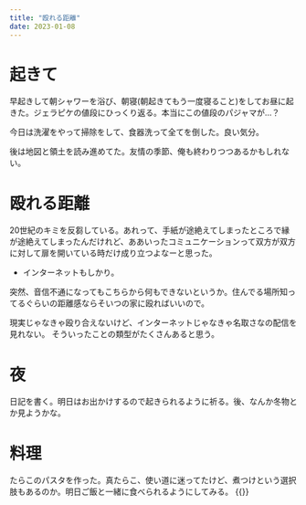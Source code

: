 ```yaml
---
title: "殴れる距離"
date: 2023-01-08
---
```


# 起きて
早起きして朝シャワーを浴び、朝寝(朝起きてもう一度寝ること)をしてお昼に起きた。ジェラピケの値段にひっくり返る。本当にこの値段のパジャマが...？

今日は洗濯をやって掃除をして、食器洗って全てを倒した。良い気分。

後は地図と領土を読み進めてた。友情の季節、俺も終わりつつあるかもしれない。

# 殴れる距離
20世紀のキミを反芻している。あれって、手紙が途絶えてしまったところで縁が途絶えてしまったんだけれど、ああいったコミュニケーションって双方が双方に対して扉を開いている時だけ成り立つよなーと思った。
- インターネットもしかり。

突然、音信不通になってもこちらから何もできないというか。住んでる場所知ってるぐらいの距離感ならそいつの家に殴ればいいので。

現実じゃなきゃ殴り合えないけど、インターネットじゃなきゃ名取さなの配信を見れない。
そういったことの類型がたくさんあると思う。
# 夜
日記を書く。明日はお出かけするので起きられるように祈る。後、なんか冬物とか見ようかな。
# 料理

たらこのパスタを作った。真たらこ、使い道に迷ってたけど、煮つけという選択肢もあるのか。明日ご飯と一緒に食べられるようにしてみる。
{{<tweet user="dango_bot" id="1612058252577234944">}}